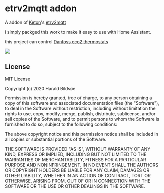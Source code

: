# etrv2mqtt addon

A addon of [Keton](https://github.com/keton)'s [etrv2mqtt](https://github.com/keton/etrv2mqtt)

i simply packged this work to make it easy to use with Home Assistant.

this project can control [Danfoss eco2 thermostats](https://www.danfoss.com/en-gb/products/radiator-and-room-thermostats/dhs/radiator-thermostats/electronic-radiator-thermostats/#tab-overview)

![](https://medieserver.jemogfix.dk/api/v1/products/GetPrimaryProductImage?productGroupNumber=8113&productNumber=9049144&shopLanguage=1&previewSize=700)

## License

MIT License

Copyright (c) 2020 Harald Bildsøe

Permission is hereby granted, free of charge, to any person obtaining a copy
of this software and associated documentation files (the "Software"), to deal
in the Software without restriction, including without limitation the rights
to use, copy, modify, merge, publish, distribute, sublicense, and/or sell
copies of the Software, and to permit persons to whom the Software is
furnished to do so, subject to the following conditions:

The above copyright notice and this permission notice shall be included in all
copies or substantial portions of the Software.

THE SOFTWARE IS PROVIDED "AS IS", WITHOUT WARRANTY OF ANY KIND, EXPRESS OR
IMPLIED, INCLUDING BUT NOT LIMITED TO THE WARRANTIES OF MERCHANTABILITY,
FITNESS FOR A PARTICULAR PURPOSE AND NONINFRINGEMENT. IN NO EVENT SHALL THE
AUTHORS OR COPYRIGHT HOLDERS BE LIABLE FOR ANY CLAIM, DAMAGES OR OTHER
LIABILITY, WHETHER IN AN ACTION OF CONTRACT, TORT OR OTHERWISE, ARISING FROM,
OUT OF OR IN CONNECTION WITH THE SOFTWARE OR THE USE OR OTHER DEALINGS IN THE
SOFTWARE.